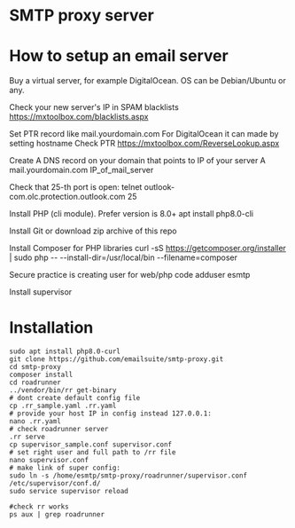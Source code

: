# SMTP proxy server

# How to setup an email server
Buy a virtual server, for example DigitalOcean. OS can be Debian/Ubuntu or any.

Check your new server's IP in SPAM blacklists https://mxtoolbox.com/blacklists.aspx

Set PTR record like mail.yourdomain.com 
For DigitalOcean it can made by setting hostname
Check PTR https://mxtoolbox.com/ReverseLookup.aspx 

Create A DNS record on your domain that points to IP of your server
A mail.yourdomain.com IP_of_mail_server

Check that 25-th port is open:
telnet outlook-com.olc.protection.outlook.com 25

Install PHP (cli module). Prefer version is 8.0+
apt install php8.0-cli

Install Git or download zip archive of this repo

Install Composer for PHP libraries
curl -sS https://getcomposer.org/installer | sudo php -- --install-dir=/usr/local/bin --filename=composer

Secure practice is creating user for web/php code
adduser esmtp

Install supervisor

# Installation
```shell
sudo apt install php8.0-curl
git clone https://github.com/emailsuite/smtp-proxy.git
cd smtp-proxy
composer install
cd roadrunner
../vendor/bin/rr get-binary
# dont create default config file
cp .rr_sample.yaml .rr.yaml
# provide your host IP in config instead 127.0.0.1:
nano .rr.yaml 
# check roadrunner server
.rr serve
cp supervisor_sample.conf supervisor.conf 
# set right user and full path to /rr file
nano supervisor.conf
# make link of super config:
sudo ln -s /home/esmtp/smtp-proxy/roadrunner/supervisor.conf /etc/supervisor/conf.d/
sudo service supervisor reload

#check rr works
ps aux | grep roadrunner
```
